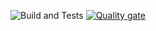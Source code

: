 ![Build and Tests](https://github.com/gustavocalheiros/humidifier/actions/workflows/nuke_build.yml/badge.svg) 
[![Quality gate](https://sonarcloud.io/api/project_badges/quality_gate?project=gustavocalheiros_humidifier)](https://sonarcloud.io/summary/new_code?id=gustavocalheiros_humidifier)

